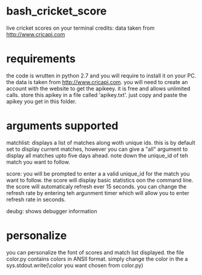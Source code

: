 # bash_cricket_score
live cricket scores on your terminal
credits: data taken from http://www.cricapi.com

# requirements
the code is wrutten in python 2.7 and you will require to install it on your PC.
the data is taken from http://www.cricapi.com. you will need to create an account with the website to get the apikeey. it is free and allows unlimited calls.
store this apikey in a file called 'apikey.txt'. just copy and paste the apikey you get in this folder.

# arguments supported

matchlist: displays a list of matches along woth unique ids. this is by default set to display current matches, however you can give a "all" argument to display all matches upto five days ahead. note down the unique_id of teh match you want to follow.

score: you will be prompted to enter a a valid unique_id for the match you want to follow. the score will display basic statistics oon the  command line. the score will automaticaly refresh ever 15 seconds. you can change the refresh rate by entering teh argunment timer which will allow you to enter refresh rate in seconds.

deubg: shows debugger information

# personalize

you can personalize the font of scores and match list displayed. the file color.py contains colors in ANSII format. simply change the color in the a sys.stdout.write(\\color you want chosen from color.py)
